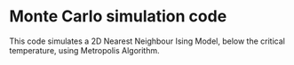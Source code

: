 # Monte Carlo simulation code

This code simulates a 2D Nearest Neighbour Ising Model, below the critical temperature, using Metropolis Algorithm.

<!---
sohomdas00/sohomdas00 is a ✨ special ✨ repository because its `README.md` (this file) appears on your GitHub profile.
You can click the Preview link to take a look at your changes.
--->
